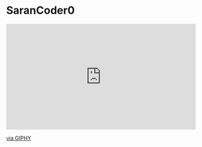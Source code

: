 # SaranCoder0
<div style="width:100%;height:0;padding-bottom:56%;position:relative;"><iframe src="https://giphy.com/embed/KBHSMnhIxEi3cAGcp3" width="100%" height="100%" style="position:absolute" frameBorder="0" class="giphy-embed" allowFullScreen></iframe></div><p><a href="https://giphy.com/gifs/KBHSMnhIxEi3cAGcp3">via GIPHY</a></p>
